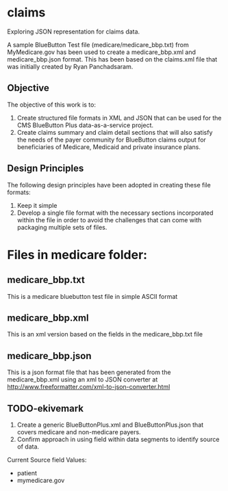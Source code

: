 claims
======

Exploring JSON representation for claims data.

A sample BlueButton Test file (medicare/medicare_bbp.txt) from MyMedicare.gov has been used to create a medicare_bbp.xml and medicare_bbp.json format.
This has been based on the claims.xml file that was initially created by Ryan Panchadsaram. 

Objective 
---------

The objective of this work is to:

1. Create structured file formats in XML and JSON that can be used for the CMS BlueButton Plus data-as-a-service project.
2. Create claims summary and claim detail sections that will also satisfy the needs of the payer community for BlueButton 
claims output for beneficiaries of Medicare, Medicaid and private insurance plans.

Design Principles
-----------------

The following design principles have been adopted in creating these file formats:

1. Keep it simple
2. Develop a single file format with the necessary sections incorporated within the file 
in order to avoid the challenges that can come with packaging multiple sets of files.


# Files in medicare folder:

## medicare_bbp.txt

This is a medicare bluebutton test file in simple ASCII format

## medicare_bbp.xml

This is an xml version based on the fields in the medicare_bbp.txt file 

## medicare_bbp.json

This is a json format file that has been generated from the medicare_bbp.xml using an xml to JSON converter at
http://www.freeformatter.com/xml-to-json-converter.html


TODO-ekivemark
--------------

1. Create a generic BlueButtonPlus.xml and BlueButtonPlus.json that covers medicare and non-medicare payers.
2. Confirm approach in using <source></source>field within data segments to identify source of data.
 
Current Source field Values:

+ patient
+ mymedicare.gov


